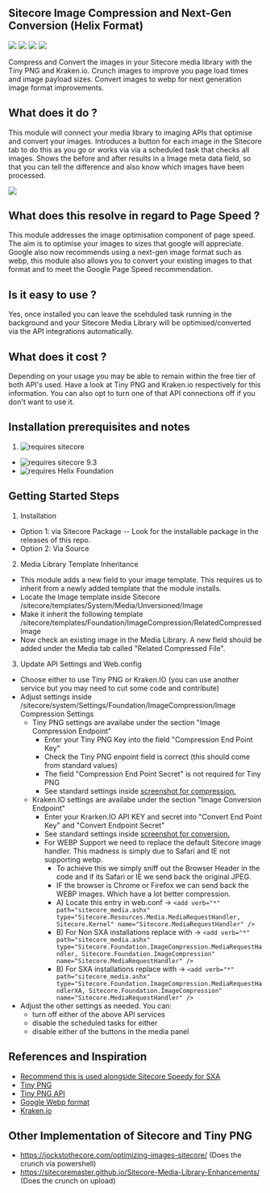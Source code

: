 ## Sitecore Image Compression and Next-Gen Conversion (Helix Format) 
<img src='https://img.shields.io/github/tag/Aceik/ImageCompression.svg' />
<img src='https://img.shields.io/github/issues/Aceik/ImageCompression.svg' />
<img src='https://img.shields.io/github/license/Aceik/ImageCompression.svg' />
<img src='https://img.shields.io/github/languages/code-size/Aceik/ImageCompression.svg' />


Compress and Convert the images in your Sitecore media library with the Tiny PNG and Kraken.io. 
Crunch images to improve you page load times and image payload sizes. 
Convert images to webp for next generation image format improvements. 

## What does it do ?

This module will connect your media library to imaging APIs that optimise and convert your images. 
Introduces a button for each image in the Sitecore tab to do this as you go or works via via a scheduled task that checks all images. 
Shows the before and after results in a Image meta data field, so that you can tell the difference and also know which images have been processed. 

<img src='https://aceiksolutions.files.wordpress.com/2020/04/image-10.png?w=1024' />

## What does this resolve in regard to Page Speed ?

This module addresses the image optimisation component of page speed. The aim is to optimise your images to sizes that google will appreciate. Google also now recommends using a next-gen image format such as webp, this module also allows you to convert your existing images to that format and to meet the Google Page Speed recommendation. 

## Is it easy to use ?

Yes, once installed you can leave the scehduled task running in the background and your Sitecore Media Library will be optimised/converted via the API integrations automatically. 

## What does it cost ?
Depending on your usage you may be able to remain within the free tier of both API's used. 
Have a look at Tiny PNG and Kraken.io respectively for this information. 
You can also opt to turn one of that API connections off if you don't want to use it.

## Installation prerequisites and notes

1)  <img src="https://img.shields.io/badge/requires-sitecore-blue.svg?style=flat-square" alt="requires sitecore">
  * <img src="https://img.shields.io/badge/supports-sitecore%20v9.3-green.svg?style=flat-square" alt="requires sitecore 9.3">
  * <img src="https://img.shields.io/badge/supports-helix-green.svg?style=flat-square" alt="requires Helix Foundation"/>

## Getting Started Steps
1) Installation
- Option 1: via Sitecore Package -- Look for the installable package in the releases of this repo.
- Option 2: Via Source

2) Media Library Template Inheritance
- This module adds a new field to your image template. This requires us to inherit from a newly added template that the module installs. 
- Locate the Image template inside Sitecore /sitecore/templates/System/Media/Unversioned/Image
- Make it inherit the following template  /sitecore/templates/Foundation/ImageCompression/RelatedCompressedImage
- Now check an existing image in the Media Library.  A new field should be added under the Media tab called "Related Compressed File".

3) Update API Settings and Web.config
- Choose either to use Tiny PNG or Kraken.IO    (you can use another service but you may need to cut some code and contribute)
- Adjust settings inside  /sitecore/system/Settings/Foundation/ImageCompression/Image Compression Settings
    * Tiny PNG settings are availabe under the section "Image Compression Endpoint"
      - Enter your Tiny PNG Key into the field "Compression End Point Key"
      - Check the Tiny PNG enpoint field is correct (this should come from standard values)
      - The field "Compression End Point Secret" is not required for Tiny PNG
      - See standard settings inside <a href='https://aceiksolutions.files.wordpress.com/2020/04/compression.png?w=500'>screenshot for compression.</a>
    * Kraken.IO settings are availabe under the section "Image Conversion Endpoint"
      - Enter your Krarken.IO API KEY and secret into "Convert End Point Key" and "Convert Endpoint Secret"
      - See standard settings inside <a href='https://aceiksolutions.files.wordpress.com/2020/04/conversion.png?w=500'>screenshot for conversion.</a>
	  - For WEBP Support we need to replace the default Sitecore image handler. This madness is simply due to Safari and IE not supporting webp.
		- To achieve this we simply sniff out the Browser Header in the code and if its Safari or IE we send back the original JPEG. 
		- IF the browser is Chrome or Firefox we can send back the WEBP images. Which have a lot better compression.
		- A) Locate this entry in web.conf -> `<add verb="*" path="sitecore_media.ashx" type="Sitecore.Resources.Media.MediaRequestHandler, Sitecore.Kernel" name="Sitecore.MediaRequestHandler" />`
		- B) For Non SXA installations replace with -> `<add verb="*" path="sitecore_media.ashx" type="Sitecore.Foundation.ImageCompression.MediaRequestHandler, Sitecore.Foundation.ImageCompression" name="Sitecore.MediaRequestHandler" />`
		- B) For SXA installations replace with -> `<add verb="*" path="sitecore_media.ashx" type="Sitecore.Foundation.ImageCompression.MediaRequestHandlerXA, Sitecore.Foundation.ImageCompression" name="Sitecore.MediaRequestHandler" />`
- Adjust the other settings as needed. You can:
    * turn off either of the above API services
    * disable the scheduled tasks for either
    * disable either of the buttons in the media panel

## References and Inspiration

* [Recommend this is used alongside Sitecore Speedy for SXA](https://github.com/Aceik/Sitecore-Speedy)
* [Tiny PNG](https://tinypng.com/)
* [Tiny PNG API](https://tinypng.com/developers)
* [Google Webp format](https://developers.google.com/speed/webp)
* [Kraken.io](https://kraken.io/docs/getting-started)


## Other Implementation of Sitecore and Tiny PNG
* https://jockstothecore.com/optimizing-images-sitecore/  (Does the crunch via powershell)
* https://sitecoremaster.github.io/Sitecore-Media-Library-Enhancements/   (Does the crunch on upload)
